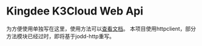 # Kingdee K3Cloud Web Api
为方便使用单独写在这里，使用方法可以<a href="https://github.com/cashlifei/Kingdee-K3Cloud-Web-Api/wiki">查看文档</a>。
本项目使用httpclient，部分方法模块已经过时，即将基于jodd-http重写。
